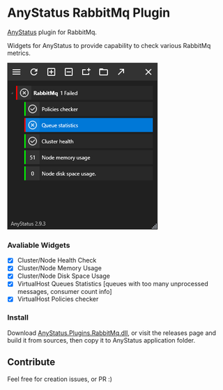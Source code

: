 # AnyStatus RabbitMq Plugin
[AnyStatus](https://www.anystat.us) plugin for RabbitMq.

Widgets for AnyStatus to provide capability to check various RabbitMq metrics.

![Screenshot](https://raw.githubusercontent.com/mt89vein/AnyStatus.RabbitMq/master/docs/screenshot.png)

### Avaliable Widgets

-  [x] Cluster/Node Health Check
-  [x] Cluster/Node Memory Usage
-  [x] Cluster/Node Disk Space Usage
-  [x] VirtualHost Queues Statistics [queues with too many unprocessed messages, consumer count info]
-  [x] VirtualHost Policies checker

### Install

Download [AnyStatus.Plugins.RabbitMq.dll](https://github.com/mt89vein/AnyStatus.RabbitMq/releases/download/1.0.0/AnyStatus.Plugins.RabbitMq.dll), or visit the releases page and build it from sources, then copy it to AnyStatus application folder.

## Contribute

Feel free for creation issues, or PR :)
